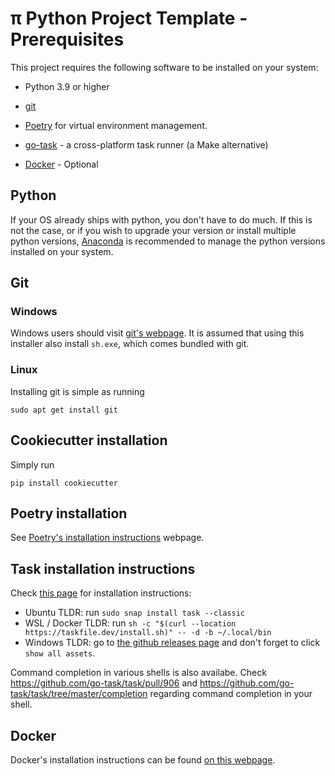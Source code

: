 # π Python Project Template - Prerequisites

This project requires the following software to be installed on your system:

- Python 3.9 or higher

- [git](https://git-scm.com/download/win) 
  
- [Poetry](https://python-poetry.org/) for virtual environment management. 

- [go-task](https://taskfile.dev/) - a cross-platform task runner (a Make alternative)

- [Docker](https://docs.docker.com/engine/install/) - Optional


## Python

If your OS already ships with python, you don't have to do much. If this is not the case, or if you wish to upgrade your version or install multiple python versions, [Anaconda](https://docs.anaconda.com/anaconda/install/) is recommended to manage the python versions installed on your system. 


## Git

### Windows

Windows users should visit [git's webpage](https://git-scm.com/download/win). It is assumed that using this installer also install `sh.exe`, which comes bundled with git.

### Linux

Installing git is simple as running

```shell
sudo apt get install git
```

## Cookiecutter installation

Simply run 

```shell
pip install cookiecutter
```

## Poetry installation

See [Poetry's installation instructions](https://python-poetry.org/docs/#installation) webpage.

## Task installation instructions

Check [this page](https://taskfile.dev/installation) for installation instructions:

- Ubuntu TLDR: run `sudo snap install task --classic`
- WSL / Docker TLDR: run `sh -c "$(curl --location https://taskfile.dev/install.sh)" -- -d -b ~/.local/bin`
- Windows TLDR: go to [the github releases page](https://github.com/go-task/task/releases) and don't forget to click `show all assets`.

Command completion in various shells is also availabe. Check https://github.com/go-task/task/pull/906 and https://github.com/go-task/task/tree/master/completion regarding command completion in your shell.

## Docker

Docker's installation instructions can be found [on this webpage](https://docs.docker.com/engine/install/).

